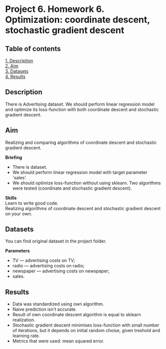 # Project 6. Homework 6. Optimization: coordinate descent, stochastic gradient descent  

## Table of contents
[1. Description](https://github.com/ekaterinatao/Tutorial_projects/tree/main/project_6/README.md#description)   
[2. Aim](https://github.com/ekaterinatao/Tutorial_projects/tree/main/project_6/README.md#aim)  
[3. Datasets](https://github.com/ekaterinatao/Tutorial_projects/tree/main/project_6/README.md#datasets)  
[4. Results](https://github.com/ekaterinatao/Tutorial_projects/tree/main/project_6/README.md#results)  

## Description
There is Advertising dataset. We should perform linear regression model and optimize its loss-function with both coordinate descent and stochastic gradient descent.

## Aim
Realizing and comparing algorithms of coordinate descent and stochastic gradient descent.  

**Briefing**  
- There is dataset.
- We should perform linear regression model with target parameter 'sales'.
- We should optimize loss-function without using sklearn. Two algorithms were tested (coordinate and stochastic gradient descent).

**Skills**  
Learn to write good code.  
Realizing algorithms of coordinate descent and stochastic gradient descent on your own.   

## Datasets
You can find original dataset in the project folder.  

**Parameters**
- TV — advertising costs on TV;
- radio — advertising costs on radio;
- newspaper — advertising costs on newspaper;
- sales.  

## Results
- Data was standardized using own algorithm.
- Naive prediction isn't accurate.
- Result of own coordinate descent algorithm is equal to sklearn realization.
- Stochastic gradient descent minimises loss-function with small number of iterations, but it depends on initial random choise, given treshold and learning rate.
- Metrics that were used: mean squared error.